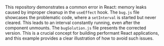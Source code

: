 This repository demonstrates a common error in React: memory leaks caused by improper cleanup in the `useEffect` hook. The `bug.js` file showcases the problematic code, where a `setInterval` is started but never cleared. This leads to an interval constantly running, even after the component unmounts.  The `bugSolution.js` file presents the corrected version.  This is a crucial concept for building performant React applications, and this example provides a clear illustration of how to avoid such issues.